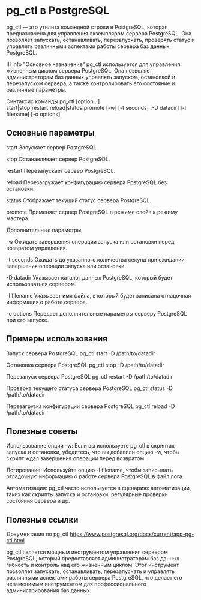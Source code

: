 # pg_ctl в PostgreSQL
pg_ctl — это утилита командной строки в PostgreSQL, которая предназначена для управления экземпляром сервера PostgreSQL. Она позволяет запускать, останавливать, перезапускать, проверять статус и управлять различными аспектами работы сервера баз данных PostgreSQL.

!!! info "Основное назначение"
    pg_ctl используется для управления жизненным циклом сервера PostgreSQL. Она позволяет администраторам баз данных управлять запуском, остановкой и перезапуском сервера, а также контролировать его состояние и различные параметры.

Синтаксис команды
pg_ctl [option...] start|stop|restart|reload|status|promote [-w] [-t seconds] [-D datadir] [-l filename] [-o options]

## Основные параметры
start
Запускает сервер PostgreSQL.

stop
Останавливает сервер PostgreSQL.

restart
Перезапускает сервер PostgreSQL.

reload
Перезагружает конфигурацию сервера PostgreSQL без остановки.

status
Отображает текущий статус сервера PostgreSQL.

promote
Применяет сервер PostgreSQL в режиме слейв к режиму мастера.

Дополнительные параметры

-w
Ожидать завершения операции запуска или остановки перед возвратом управления.

-t seconds
Ожидать до указанного количества секунд при ожидании завершения операции запуска или остановки.

-D datadir
Указывает каталог данных PostgreSQL, который будет использоваться сервером.

-l filename
Указывает имя файла, в который будет записана отладочная информация о работе сервера.

-o options
Передает дополнительные параметры серверу PostgreSQL при его запуске.

## Примеры использования

Запуск сервера PostgreSQL
pg_ctl start -D /path/to/datadir

Остановка сервера PostgreSQL
pg_ctl stop -D /path/to/datadir

Перезапуск сервера PostgreSQL
pg_ctl restart -D /path/to/datadir

Проверка текущего статуса сервера PostgreSQL
pg_ctl status -D /path/to/datadir

Перезагрузка конфигурации сервера PostgreSQL
pg_ctl reload -D /path/to/datadir

## Полезные советы

Использование опции -w: Если вы используете pg_ctl в скриптах запуска и остановки, убедитесь, что вы добавили опцию -w, чтобы скрипт ждал завершения операции перед возвратом.

Логирование: Используйте опцию -l filename, чтобы записывать отладочную информацию о работе сервера PostgreSQL в файл лога.

Автоматизация: pg_ctl часто используется в сценариях автоматизации, таких как скрипты запуска и остановки, регулярные проверки состояния сервера и др.

## Полезные ссылки
Документация по pg_ctl
https://www.postgresql.org/docs/current/app-pg-ctl.html

pg_ctl является мощным инструментом управления сервером PostgreSQL, который предоставляет администраторам баз данных гибкость и контроль над его жизненным циклом. Этот инструмент позволяет запускать, останавливать, перезапускать и управлять различными аспектами работы сервера PostgreSQL, что делает его незаменимым инструментом для профессионального администрирования баз данных.